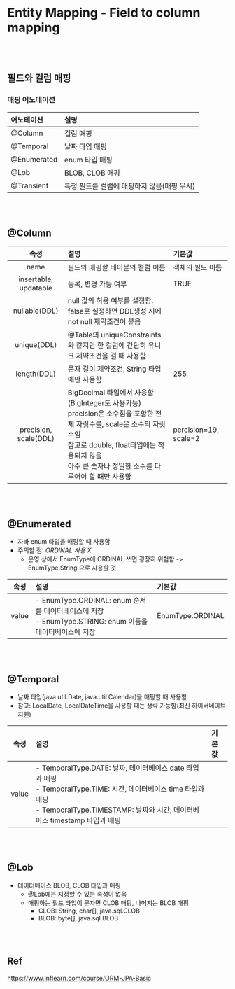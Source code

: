 # Entity Mapping - Field to column mapping

<br>
<br>

## 필드와 컬럼 매핑
### 매핑 어노테이션

|어노테이션|설명|
|:---|:---|
|@Column|컬럼 매핑|
|@Temporal|날짜 타입 매핑|
|@Enumerated|enum 타입 매핑|
|@Lob|BLOB, CLOB 매핑|
|@Transient|특정 필드를 컬럼에 매핑하지 않음(매핑 무시)|


<br>
<br>


## @Column
|속성|설명|기본값|
|:---:|:---|:---|
|name|필드와 매핑할 테이블의 컬럼 이름|객체의 필드 이름|
|insertable, updatable|등록, 변경 가능 여부|TRUE|
|nullable(DDL)|null 값의 허용 여부를 설정함. false로 설정하면 DDL생성 시에 not null 제약조건이 붙음||
|unique(DDL)|@Table의 uniqueConstraints와 같지만 한 컬럼에 간단히 유니크 제약조건을 걸 때 사용함||
|length(DDL)|문자 길이 제약조건, String 타입에만 사용함|255|
|precision, scale(DDL)|BigDecimal 타입에서 사용함(BigInteger도 사용가능) </br> precision은 소수점을 포함한 전체 자릿수를, scale은 소수의 자릿수임 </br> 참고로 double, float타입에는 적용되지 않음 </br> 아주 큰 숫자나 정밀한 소수를 다루어야 할 때만 사용함|percision=19, scale=2|


<br>
<br>


## @Enumerated
* 자바 enum 타입을 매핑할 때 사용함
* 주의할 점: *ORDINAL 사용 X* 
	* 운영 상에서 EnumType에 ORDINAL 쓰면 굉장히 위험함 -> EnumType.String 으로 사용할 것

|속성|설명|기본값|
|:---:|:---|:---|
|value|- EnumType.ORDINAL: enum 순서를 데이터베이스에 저장</br> - EnumType.STRING: enum 이름을 데이터베이스에 저장|EnumType.ORDINAL|


<br>
<br>

## @Temporal
* 날짜 타입(java.util.Date, java.util.Calendar)을 매핑할 때 사용함
* 참고: LocalDate, LocalDateTime을 사용할 때는 생략 가능함(최신 하이버네이트 지원)

|속성|설명|기본값|
|:---:|:---|:---|
|value|- TemporalType.DATE: 날짜, 데이터베이스 date 타입과 매핑 </br> - TemporalType.TIME: 시간, 데이터베이스 time 타입과 매핑 </br> - TemporalType.TIMESTAMP: 날짜와 시간, 데이터베이스 timestamp 타입과 매핑||


<br>
<br>

## @Lob
* 데이터베이스 BLOB, CLOB 타입과 매핑
	* @Lob에는 지정할 수 있는 속성이 없음
	* 매핑하는 필드 타입이 문자면 CLOB 매핑, 나머지는 BLOB 매핑
		* CLOB: String, char[], java.sql.CLOB
		* BLOB: byte[], java.sql.BLOB


<br>
<br>

## Ref
https://www.inflearn.com/course/ORM-JPA-Basic
